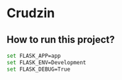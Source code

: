 # Crudzin

## How to run this project?

```sh
set FLASK_APP=app
set FLASK_ENV=Development
set FLASK_DEBUG=True
```